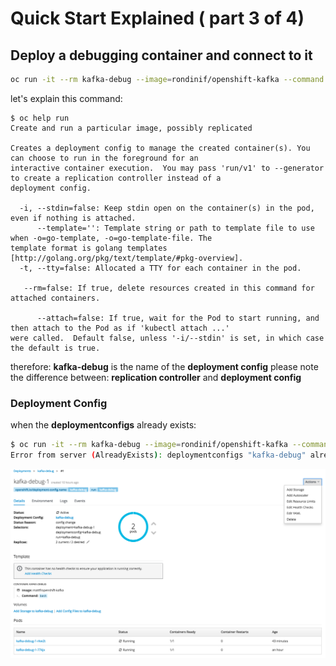 # Quick Start Explained ( part 3 of 4)
##  Deploy a debugging container and connect to it

``` bash
oc run -it --rm kafka-debug --image=rondinif/openshift-kafka --command -- bash
```
let's explain this command: 
```
$ oc help run
Create and run a particular image, possibly replicated 

Creates a deployment config to manage the created container(s). You can choose to run in the foreground for an
interactive container execution.  You may pass 'run/v1' to --generator to create a replication controller instead of a
deployment config.

  -i, --stdin=false: Keep stdin open on the container(s) in the pod, even if nothing is attached.
      --template='': Template string or path to template file to use when -o=go-template, -o=go-template-file. The
template format is golang templates [http://golang.org/pkg/text/template/#pkg-overview].
  -t, --tty=false: Allocated a TTY for each container in the pod.

   --rm=false: If true, delete resources created in this command for attached containers.

      --attach=false: If true, wait for the Pod to start running, and then attach to the Pod as if 'kubectl attach ...'
were called.  Default false, unless '-i/--stdin' is set, in which case the default is true.
```
therefore:
**kafka-debug** is the name of the **deployment config**
please note the difference between: 
**replication controller** and **deployment config**

### Deployment Config
 
when the **deploymentconfigs** already exists:

``` bash 
$ oc run -it --rm kafka-debug --image=rondinif/openshift-kafka --command -- bash
Error from server (AlreadyExists): deploymentconfigs "kafka-debug" already exists
```
![deployment-config](./img/deployment-config-001.png)


